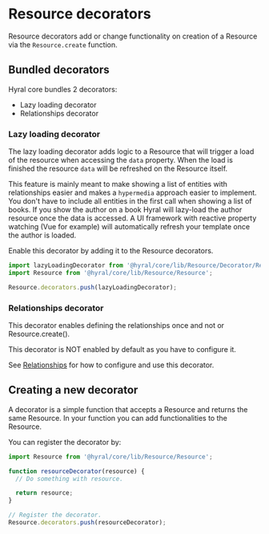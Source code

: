 <!-- NOT CORRECT -->
# Resource decorators
Resource decorators add or change functionality on creation of a Resource via the `Resource.create` function.

## Bundled decorators
Hyral core bundles 2 decorators:

* Lazy loading decorator
* Relationships decorator

### Lazy loading decorator
The lazy loading decorator adds logic to a Resource that will trigger a load of the resource when accessing the `data`
property. When the load is finished the resource `data` will be refreshed on the Resource itself.

This feature is mainly meant to make showing a list of entities with relationships easier and makes a `hypermedia`
approach easier to implement. You don't have to include all entities in the first call when showing a list of books.
If you show the author on a book Hyral will lazy-load the author resource once the data is accessed. A UI framework
with reactive property watching (Vue for example) will automatically refresh your template once the author is loaded.

Enable this decorator by adding it to the Resource decorators.

```javascript
import lazyLoadingDecorator from '@hyral/core/lib/Resource/Decorator/Resource/lazyLoadingDecorator';
import Resource from '@hyral/core/lib/Resource/Resource';

Resource.decorators.push(lazyLoadingDecorator);
```

### Relationships decorator
This decorator enables defining the relationships once and not or Resource.create().

This decorator is NOT enabled by default as you have to configure it.

See [Relationships] for how to configure and use this decorator.

## Creating a new decorator
A decorator is a simple function that accepts a Resource and returns the same Resource. In your function you can add
functionalities to the Resource.

You can register the decorator by:

```javascript
import Resource from '@hyral/core/lib/Resource/Resource';

function resourceDecorator(resource) {
  // Do something with resource.

  return resource;
}

// Register the decorator.
Resource.decorators.push(resourceDecorator);
```

[Relationships]: relationships.md
